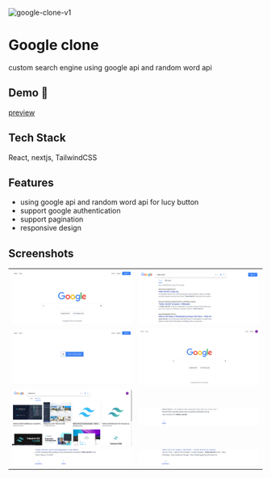 ![google-clone-v1](https://socialify.git.ci/yousefwahba/google-clone-v1/image?language=1&theme=Light)

# Google clone

custom search engine using google api and random word api

## Demo 🚀

[preview](https://google-chrome-search.vercel.app/)

## Tech Stack

React, nextjs, TailwindCSS

## Features

- using google api and random word api for lucy button
- support google authentication
- support pagination
- responsive design

## Screenshots

|                                             |                                             |
| ------------------------------------------- | ------------------------------------------- |
| ![App Screenshot](./public/images/Rm/1.png) | ![App Screenshot](./public/images/Rm/2.png) |
| ![App Screenshot](./public/images/Rm/3.png) | ![App Screenshot](./public/images/Rm/4.png) |
| ![App Screenshot](./public/images/Rm/5.png) | ![App Screenshot](./public/images/Rm/6.png) |
| ![App Screenshot](./public/images/Rm/7.png) | ![App Screenshot](./public/images/Rm/8.png) |
